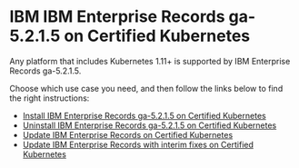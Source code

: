 # IBM IBM Enterprise Records ga-5.2.1.5 on Certified Kubernetes

Any platform that includes Kubernetes 1.11+ is supported by IBM Enterprise Records ga-5.2.1.5.

Choose which use case you need, and then follow the links below to find the right instructions:

- [Install IBM Enterprise Records ga-5.2.1.5 on Certified Kubernetes](install.md)
- [Uninstall IBM Enterprise Records ga-5.2.1.5 on Certified Kubernetes](uninstall.md)
- [Update IBM Enterprise Records on Certified Kubernetes](update.md)
- [Update IBM Enterprise Records  with interim fixes on Certified Kubernetes](iFixesUpdate.md)
